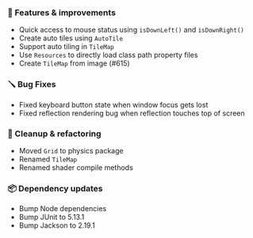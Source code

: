 ### 🚀 Features & improvements

- Quick access to mouse status using `isDownLeft()` and `isDownRight()`
- Create auto tiles using `AutoTile`
- Support auto tiling in `TileMap`
- Use `Resources` to directly load class path property files
- Create `TileMap` from image (#615)

### 🪛 Bug Fixes

- Fixed keyboard button state when window focus gets lost
- Fixed reflection rendering bug when reflection touches top of screen

### 🧽 Cleanup & refactoring

- Moved `Grid` to physics package
- Renamed `TileMap`
- Renamed shader compile methods

### 📦 Dependency updates

- Bump Node dependencies
- Bump JUnit to 5.13.1
- Bump Jackson to 2.19.1